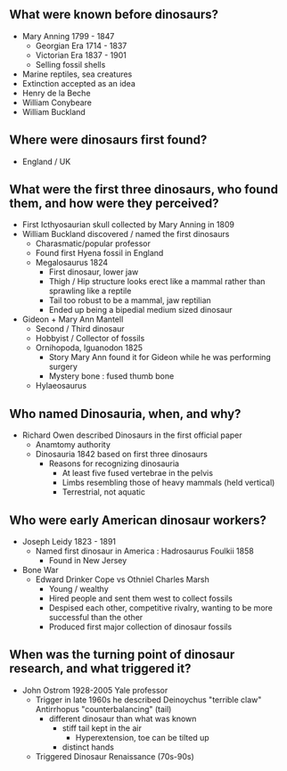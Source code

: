 ## What were known before dinosaurs? 
* Mary Anning 1799 - 1847 
  * Georgian Era 1714 - 1837 
  * Victorian Era 1837 - 1901
  * Selling fossil shells
* Marine reptiles, sea creatures 
* Extinction accepted as an idea 
* Henry de la Beche 
* William Conybeare 
* William Buckland 

## Where were dinosaurs first found? 
* England / UK

## What were the first three dinosaurs, who found them, and how were they perceived? 
* First Icthyosaurian skull collected by Mary Anning in 1809
* William Buckland discovered / named the first dinosaurs 
  * Charasmatic/popular professor
  * Found first Hyena fossil in England 
  * Megalosaurus 1824 
    * First dinosaur, lower jaw
    * Thigh / Hip structure looks erect like a mammal rather than sprawling like a reptile 
    * Tail too robust to be a mammal, jaw reptilian
    * Ended up being a bipedial medium sized dinosaur 
* Gideon + Mary Ann Mantell 
  * Second / Third dinosaur 
  * Hobbyist / Collector of fossils 
  * Ornihopoda, Iguanodon 1825 
    * Story Mary Ann found it for Gideon while he was performing surgery
    * Mystery bone : fused thumb bone 
  * Hylaeosaurus 

## Who named Dinosauria, when, and why? 
* Richard Owen described Dinosaurs in the first official paper
  * Anamtomy authority 
  * Dinosauria 1842 based on first three dinosaurs 
    * Reasons for recognizing dinosauria
      * At least five fused vertebrae in the pelvis
      * Limbs resembling those of heavy mammals (held vertical) 
      * Terrestrial, not aquatic

## Who were early American dinosaur workers? 
* Joseph Leidy 1823 - 1891 
  * Named first dinosaur in America : Hadrosaurus Foulkii 1858
    * Found in New Jersey
* Bone War
  * Edward Drinker Cope vs Othniel Charles Marsh
    * Young / wealthy
    * Hired people and sent them west to collect fossils
    * Despised each other, competitive rivalry, wanting to be more successful than the other
    * Produced first major collection of dinosaur fossils

## When was the turning point of dinosaur research, and what triggered it?
* John Ostrom 1928-2005 Yale professor
  * Trigger in late 1960s he described Deinoychus "terrible claw" Antirrhopus "counterbalancing" (tail)
    * different dinosaur than what was known
      * stiff tail kept in the air
        * Hyperextension, toe can be tilted up
      * distinct hands
   * Triggered Dinosaur Renaissance (70s-90s) 
